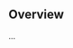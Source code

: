 <!-- Note: Please must use one of our issue templates to file an issue! 🛑 -->
<!-- 👉 https://github.com/JoshuaKGoldberg/emojipedia/issues/new/choose 👈 -->
<!-- **Issues that should have been filed with a template will be closed without action, and we will ask you to use a template.** -->

<!-- This blank issue template is only for issues that don't fit any of the templates. -->

## Overview

...
